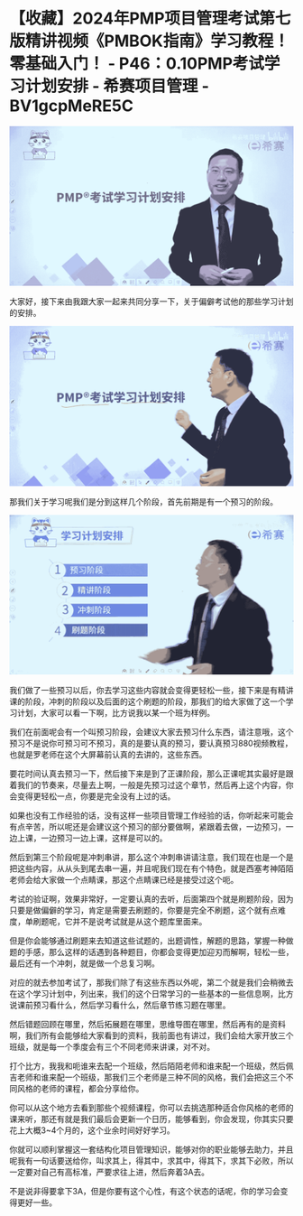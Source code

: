 # 【收藏】2024年PMP项目管理考试第七版精讲视频《PMBOK指南》学习教程！零基础入门！ - P46：0.10PMP考试学习计划安排 - 希赛项目管理 - BV1gcpMeRE5C

![](img/801cc19f6733457d01cc48c4e3b12019_0.png)

大家好，接下来由我跟大家一起来共同分享一下，关于偏僻考试他的那些学习计划的安排。

![](img/801cc19f6733457d01cc48c4e3b12019_2.png)

那我们关于学习呢我们是分到这样几个阶段，首先前期是有一个预习的阶段。

![](img/801cc19f6733457d01cc48c4e3b12019_4.png)

我们做了一些预习以后，你去学习这些内容就会变得更轻松一些，接下来是有精讲课的阶段，冲刺的阶段以及后面的这个刷题的阶段，那我们的给大家做了这一个学习计划，大家可以看一下啊，比方说我以某一个班为样例。

我们在前面呢会有一个叫预习阶段，会建议大家去预习什么东西，请注意哦，这个预习不是说你可预习可不预习，真的是要认真的预习，要认真预习880视频教程，也就是罗老师在这个大屏幕前认真的去讲的，这些东西。

要花时间认真去预习一下，然后接下来是到了正课阶段，那么正课呢其实最好是跟着我们的节奏来，尽量去上啊，一般是先预习过这个章节，然后再上这个内容，你会变得更轻松一点，你要是完全没有上过的话。

如果也没有工作经验的话，没有这样一些项目管理工作经验的话，你听起来可能会有点辛苦，所以呢还是会建议这个预习的部分要做啊，紧跟着去做，一边预习，一边上课，一边预习一边上课，这样是可以的。

然后到第三个阶段呢是冲刺串讲，那么这个冲刺串讲请注意，我们现在也是一个是把这些内容，从从头到尾去串一遍，并且呢我们现在有个特色，就是西塞考神陌陌老师会给大家做一个点睛课，那这个点睛课已经是接受过这个呃。

考试的验证啊，效果非常好，一定要认真的去听，后面第四个就是刷题阶段，因为只要是做偏僻的学习，肯定是需要去刷题的，你要是完全不刷题，这个就有点难度，单刷题呢，它并不是说考试就是从这个题库里面来。

但是你会能够通过刷题来去知道这些试题的，出题调性，解题的思路，掌握一种做题的手感，那么这样的话遇到各种题目，你都会变得更加迎刃而解啊，轻松一些，最后还有一个冲刺，就是做一个总复习啊。

对应的就去参加考试了，那我们除了有这些东西以外呢，第二个就是我们会稍微去在这个学习计划中，列出来，我们的这个日常学习的一些基本的一些信息啊，比方说课前预习看什么，然后学习看什么，然后章节练习题在哪里。

然后错题回顾在哪里，然后拓展题在哪里，思维导图在哪里，然后再有的是资料啊，我们所有会能够给大家看到的资料，我前面也有讲过，我们会给大家开放三个班级，就是每一个季度会有三个不同老师来讲课，对不对。

打个比方，我我和呃谁来去配一个班级，然后陌陌老师和谁来配一个班级，然后佩吉老师和谁来配一个班级，那我们三个老师是三种不同的风格，我们会把这三个不同风格的老师的课程，都会分享给你。

你可以从这个地方去看到那些个视频课程，你可以去挑选那种适合你风格的老师的课来听，那还有就是我们最后会更新一个日历，能够看到，你会发现，你其实只要花上大概3~4个月的，这个业余时间好好学习。

你就可以顺利掌握这一套结构化项目管理知识，能够对你的职业能够去助力，并且呢我有一句话要送给你，叫求其上，得其中，求其中，得其下，求其下必败，所以一定要对自己有高标准，严要求往上进，然后奔着3A去。

不是说非得要拿下3A，但是你要有这个心性，有这个状态的话呢，你的学习会变得更好一些。